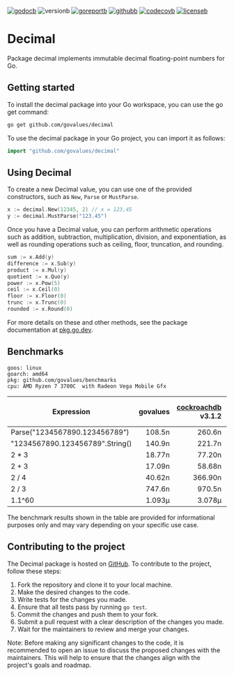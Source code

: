 [![godocb]][godoc]
![versionb]
[![goreportb]][goreport]
[![githubb]][github]
[![codecovb]][codecov]
[![licenseb]][license]

# Decimal

Package decimal implements immutable decimal floating-point numbers for Go.

## Getting started

To install the decimal package into your Go workspace, you can use the go get command:

```bash
go get github.com/govalues/decimal
```

To use the decimal package in your Go project, you can import it as follows:

```go
import "github.com/govalues/decimal"
```

## Using Decimal

To create a new Decimal value, you can use one of the provided constructors,
such as `New`, `Parse` or `MustParse`.

```go
x := decimal.New(12345, 2) // x = 123,45
y := decimal.MustParse("123.45")
```

Once you have a Decimal value, you can perform arithmetic operations such as
addition, subtraction, multiplication, division, and exponentiation, as well
as rounding operations such as ceiling, floor, truncation, and rounding.

```go
sum := x.Add(y)
difference := x.Sub(y)
product := x.Mul(y)
quotient := x.Quo(y)
power := x.Pow(5)
ceil := x.Ceil(0)
floor := x.Floor(0)
trunc := x.Trunc(0)
rounded := x.Round(0)
```

For more details on these and other methods, see the package documentation
at [pkg.go.dev](https://pkg.go.dev/github.com/govalues/decimal).

## Benchmarks

```text
goos: linux
goarch: amd64
pkg: github.com/govalues/benchmarks
cpu: AMD Ryzen 7 3700C  with Radeon Vega Mobile Gfx 
```

| Expression                      | govalues | [cockroachdb] v3.1.2 | cockroachdb vs govalues | [shopspring] v1.3.1 | shopspring vs govalues |
| ------------------------------- | -------: | -------------------: | ----------------------: | ------------------: | ---------------------: |
| Parse("1234567890.123456789")   |   108.5n |               260.6n |                +140.30% |              556.8n |               +413.42% |
| "1234567890.123456789".String() |   140.9n |               221.7n |                 +57.37% |              373.6n |               +165.21% |
| 2 * 3                           |   18.77n |               77.20n |                +311.43% |             165.30n |               +780.90% |
| 2 + 3                           |   17.09n |               58.68n |                +243.46% |             158.05n |               +825.08% |
| 2 / 4                           |   40.62n |              366.90n |                +803.25% |             663.45n |              +1533.31% |
| 2 / 3                           |   747.6n |               970.5n |                 +29.81% |             2923.0n |               +290.96% |
| 1.1^60                          |   1.093µ |               3.078µ |                +181.61% |             14.949µ |              +1267.70% |

The benchmark results shown in the table are provided for informational purposes only and may vary depending on your specific use case.

## Contributing to the project

The Decimal package is hosted on [GitHub](https://github.com/govalues/decimal).
To contribute to the project, follow these steps:

 1. Fork the repository and clone it to your local machine.
 1. Make the desired changes to the code.
 1. Write tests for the changes you made.
 1. Ensure that all tests pass by running `go test`.
 1. Commit the changes and push them to your fork.
 1. Submit a pull request with a clear description of the changes you made.
 1. Wait for the maintainers to review and merge your changes.

Note: Before making any significant changes to the code, it is recommended to open an issue to discuss the proposed changes with the maintainers. This will help to ensure that the changes align with the project's goals and roadmap.

[godoc]: https://pkg.go.dev/github.com/govalues/decimal?tab=doc
[godocb]: https://img.shields.io/badge/go.dev-reference-blue
[goreport]: https://goreportcard.com/report/github.com/govalues/decimal
[goreportb]: https://goreportcard.com/badge/github.com/govalues/decimal
[github]: https://github.com/govalues/decimal/actions/workflows/go.yml
[githubb]: https://img.shields.io/github/actions/workflow/status/govalues/decimal/go.yml
[codecov]: https://codecov.io/gh/govalues/decimal
[codecovb]: https://img.shields.io/codecov/c/github/govalues/decimal/main
[license]: https://en.wikipedia.org/wiki/MIT_License
[licenseb]: https://img.shields.io/github/license/govalues/decimal
[versionb]: https://img.shields.io/github/go-mod/go-version/govalues/decimal?label=go
[cockroachdb]: https://pkg.go.dev/github.com/cockroachdb/apd
[shopspring]: https://pkg.go.dev/github.com/shopspring/decimal
